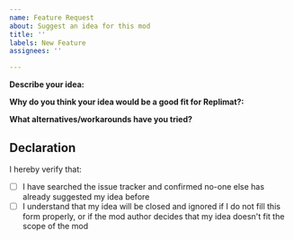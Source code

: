 ```yaml
---
name: Feature Request
about: Suggest an idea for this mod
title: ''
labels: New Feature
assignees: ''

---
```


<!-- Please complete the template below in ENGLISH. Requests that do not follow the template will be closed and ignored. -->
<!-- Do NOT use this to request compatibility patches. Those should be filed as bug reports. -->
<!-- Do NOT type inside comment tags, or your text won't show up -->

**Describe your idea:**
<!-- If you have screenshots, sketches, flowcharts etc., you can also share them here -->

**Why do you think your idea would be a good fit for Replimat?:**

**What alternatives/workarounds have you tried?**

## Declaration
<!-- Type x inside the [ ] to tick, like this: [x] -->
I hereby verify that:
- [ ] I have searched the issue tracker and confirmed no-one else has already suggested my idea before
- [ ] I understand that my idea will be closed and ignored if I do not fill this form properly, or if the mod author decides that my idea doesn't fit the scope of the mod

